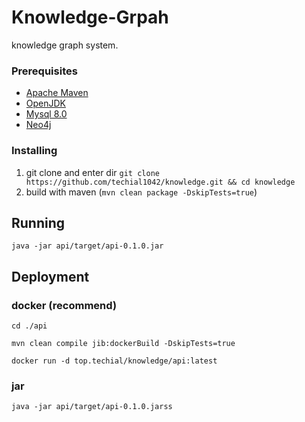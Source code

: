 # Knowledge-Grpah

knowledge graph system.



### Prerequisites 

*  [Apache Maven](https://maven.apache.org/)
* [OpenJDK](https://openjdk.java.net/)
* [Mysql 8.0](https://www.mysql.com/)
* [Neo4j](https://neo4j.com/)



### Installing

1. git clone and enter dir `git clone https://github.com/techial1042/knowledge.git && cd knowledge`
2. build with maven (`mvn clean package -DskipTests=true`)



## Running

```shell
java -jar api/target/api-0.1.0.jar
```



## Deployment

### docker (recommend)

```shell
cd ./api

mvn clean compile jib:dockerBuild -DskipTests=true

docker run -d top.techial/knowledge/api:latest
```

### jar

```shell
java -jar api/target/api-0.1.0.jarss
```

